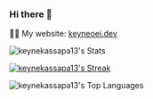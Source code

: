 ### Hi there 👋

👩‍💻 My website: [keyneoei.dev](https://keyneoei.dev/)

![keynekassapa13's Stats](https://github-readme-stats.vercel.app/api?username=keynekassapa13&theme=transparent&show_icons=true&hide_border=true&count_private=true&rank_icon=github&card_width=500)

[![keynekassapa13's Streak](https://github-readme-streak-stats.herokuapp.com?user=keynekassapa13&theme=transparent)](https://git.io/streak-stats)

![keynekassapa13's Top Languages](https://github-readme-stats.vercel.app/api/top-langs/?username=keynekassapa13&theme=transparent&show_icons=true&hide_border=true&layout=compact&card_width=500)


<!--
**keynekassapa13/keynekassapa13** is a ✨ _special_ ✨ repository because its `README.md` (this file) appears on your GitHub profile.

Here are some ideas to get you started:

- 🔭 I’m currently working on ...
- 🌱 I’m currently learning ...
- 👯 I’m looking to collaborate on ...
- 🤔 I’m looking for help with ...
- 💬 Ask me about ...
- 📫 How to reach me: ...
- 😄 Pronouns: ...
- ⚡ Fun fact: ...
-->
